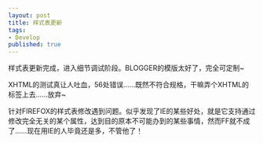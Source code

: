 ```yaml
---
layout: post
title: 样式表更新
tags:
- Develop
published: true
---
```

样式表更新完成，进入细节调试阶段。BLOGGER的模版太好了，完全可定制~

XHTML的测试真让人吐血，56处错误……既然不符合规格，干嘛弄个XHTML的标签上去……放弃~

针对FIREFOX的样式表修改遇到问题。似乎发现了IE的某些好处，就是它支持通过修改完全无关的某个属性，达到目的原本不可能办到的某些事情，然而FF就不成了……现在用IE的人毕竟还是多，不管他了！
